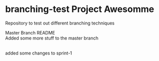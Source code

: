 # branching-test Project Awesomme
Repository to test out different branching techniques


Master Branch README <br>
Added some more stuff to the master branch

<br>
added some changes to sprint-1